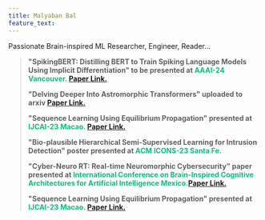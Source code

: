```yaml
---
title: Malyaban Bal
feature_text: 
---
```

Passionate Brain-inspired ML Researcher, Engineer, Reader...

<blockquote>
  <p><span>"SpikingBERT: Distilling BERT to Train Spiking Language Models Using Implicit Differentiation" to be presented at</span><span style="color:#05bf85;"> AAAI-24 Vancouver.</span> <a href="https://arxiv.org/pdf/2308.10873.pdf">Paper Link.</a></p>
    <p><span>"Delving Deeper Into Astromorphic Transformers" uploaded to arxiv</span> <a href="https://arxiv.org/pdf/2312.10925.pdf">Paper Link.</a></p>
  <p><span>"Sequence Learning Using Equilibrium Propagation" presented at</span><span style="color:#05bf85;"> IJCAI-23 Macao.</span> <a href="https://www.ijcai.org/proceedings/2023/0329.pdf">Paper Link.</a></p>
    <p><span>"Bio-plausible Hierarchical Semi-Supervised Learning for Intrusion Detection" poster presented at</span><span style="color:#05bf85;"> ACM ICONS-23 Santa Fe.</span></p>
  <p><span>"Cyber-Neuro RT: Real-time Neuromorphic Cybersecurity" paper presented at</span><span style="color:#05bf85;"> International Conference on Brain-Inspired Cognitive Architectures for Artificial Intelligence Mexico.</span><a href="https://pdf.sciencedirectassets.com/280203/1-s2.0-S1877050922X00161/1-s2.0-S1877050922017938/main.pdf?X-Amz-Security-Token=IQoJb3JpZ2luX2VjECIaCXVzLWVhc3QtMSJIMEYCIQDUIiP0xFc33%2Bfr6USAVgSLg3xeqItgYX1qmmJBtkzH6wIhALy8yutW3LVA13bRnMMqownRl0W84PzdteVZ%2FQ6HAKmnKrwFCKv%2F%2F%2F%2F%2F%2F%2F%2F%2F%2FwEQBRoMMDU5MDAzNTQ2ODY1IgwodFXcyjAkrnaTT%2B8qkAXAhXUu375r4h5OdiEp4QqKrxbaKI%2BKNltZJoYhW%2Fs4hM47mUvya3EXmE1XeEYZjFUvx9Q3w3KZXi7llPf8oVjiyqxu%2B%2BRLvq4SEsXYfl0H3i0IOZSeQTi4jDNne2LTOqCVkz9E86CSJzQg9bIZapL0GS3X1vlMmBJfIuYuHjg83xSD2wPh1WZmEkCmCgezmBQOdTfwW5iG3SFra5QMCr8vnN8WROX43qn8WlkdEjhfzX3cWLsPcfBwgfU1%2FuGTQgrQN4ASxaMAQY4mjKD8zEI%2BEsWjU3qjPE1Y6sN7ay8q4IawK5OqHlsSinZ4zUsahc6T78a0PDCtF2ZDD9FCF1Vv%2FNMuGoogI%2B1rwGhlH0rHNXssB%2Fl9ESU12iPgK1QY7Va8mA4hiPbOCHbFKBpPg2sqgsKqNREDermS%2Fgi1LEcLn%2FJ9mU8cJPG1b5MPaol1UiYt08n8EGYXdGWljd%2Fxzw8Acp5Te8CL2C4lyo8%2BOwKXeMfVqxR8wDkoNo17m5Oh6JR%2BbH9FDWMLgMVfxK8fLGNQtc7T%2BzeIXfPGE3ybtpoBbscGP%2B0oE83xOSNhZAWt2nL9Jkvbh6%2FaOLhO5bsRpAAQddOcPSFEpUrEpsZkl7LVIMOy8nYrn1cp3F3SqHRL5XiOjqrPAQ8lcY5%2BwqPJwKHja2bgTSW6%2F979VYW0XDa%2FiK9bCLQwa9J3dyi6jtHYRqCNUFK6xqtSyB4GFd8i3ZotftGFUBdLFgzOR%2BoPlZAEKBoPLFH3wMy2tgIz4eayqdyJrpMMouMes%2BleJEo8AZANGcDT6lq2BTPLnF5kOFMl%2FULANDJWNGesXG5Q6AXmHFG8ilXwC2I7L15GFG%2F4ikeaXkLrzJCB6WVGBoYHGuz1qDCru7GsBjqwAQtbGzfzR%2BTkvQoARti72Ol4kVl4CECy4zRdzJXVmnotSNnMcXvZ4o5XRJxHKHr1Gb1hTCAAFmcoGU0yNm089OwZb2JQQtXAei4OeSVadaf8CI72FWeNGrA5xW6eN2XZAaxFggGRP5huD1rbtiN%2BKrEqlyuKz7I1e%2Fy%2BIc6xzo1%2BcSt0q%2F%2BDEI3dB7fAvao4DRa%2FZVdCh82XNpxsQQGfZc35I173KTVbIq4JzTqqW0Wh&X-Amz-Algorithm=AWS4-HMAC-SHA256&X-Amz-Date=20231227T183159Z&X-Amz-SignedHeaders=host&X-Amz-Expires=300&X-Amz-Credential=ASIAQ3PHCVTY4FQQV6EE%2F20231227%2Fus-east-1%2Fs3%2Faws4_request&X-Amz-Signature=b28de2f67145c13932389f76914117d34d0f0aed9360c2a5fa085969d81fa300&hash=776ea523d29596629dac77833ccc297dbc6567892f4f5b5229af046bec894551&host=68042c943591013ac2b2430a89b270f6af2c76d8dfd086a07176afe7c76c2c61&pii=S1877050922017938&tid=spdf-53fc83b9-0e29-4be6-8282-e5fc59bf4e24&sid=af66dd937caf2346fc6ad3c47b7859fd761cgxrqb&type=client&tsoh=d3d3LnNjaWVuY2VkaXJlY3QuY29t&ua=0f01585c0257025300&rr=83c3a4c2fc286efe&cc=in">Paper Link.</a></p>
   <p><span>"Sequence Learning Using Equilibrium Propagation" presented at</span><span style="color:#05bf85;"> IJCAI-23 Macao.</span> <a href="https://www.ijcai.org/proceedings/2023/0329.pdf">Paper Link.</a></p>
</blockquote>
<style>
blockquote {
  text-align: left;
  font-weight: bold;
}
blockquote footer {
  font-size: .8rem;
}
</style>

<script>
const blockquote = document.querySelector("blockquote")
const bolden = (keyString, string) =>
  string.replace(new RegExp(keyString, 'g'), '<strong>'+keyString+'</strong>')

blockquote.innerHTML = bolden("Mr. Sullivan", blockquote.innerHTML)
</script>

